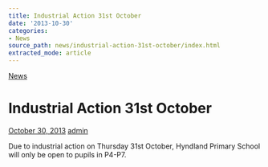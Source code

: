 ```yaml
---
title: Industrial Action 31st October
date: '2013-10-30'
categories:
- News
source_path: news/industrial-action-31st-october/index.html
extracted_mode: article
---
```

[News](/news/)

# Industrial Action 31st October

[October 30, 2013](/news/industrial-action-31st-october/) [admin](author/admin/)

Due to industrial action on Thursday 31st October, Hyndland Primary School will only be open to pupils in P4-P7.
